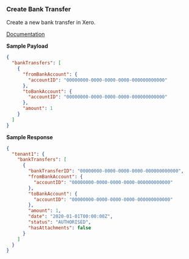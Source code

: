 ### Create Bank Transfer

Create a new bank transfer in Xero.

[Documentation](https://xeroapi.github.io/xero-node/accounting/index.html#api-Accounting-createBankTransfer)

**Sample Payload**

```json
{
  "bankTransfers": [
    {
      "fromBankAccount": {
        "accountID": "00000000-0000-0000-0000-000000000000"
      },
      "toBankAccount": {
        "accountID": "00000000-0000-0000-0000-000000000000"
      },
      "amount": 1
    }
  ]
}
```

**Sample Response**

```json
{
  "tenant1": {
    "bankTransfers": [
      {
        "bankTransferID": "00000000-0000-0000-0000-000000000000",
        "fromBankAccount": {
          "accountID": "00000000-0000-0000-0000-000000000000"
        },
        "toBankAccount": {
          "accountID": "00000000-0000-0000-0000-000000000000"
        },
        "amount": 1,
        "date": "2020-01-01T00:00:00Z",
        "status": "AUTHORISED",
        "hasAttachments": false
      }
    ]
  }
}
```
